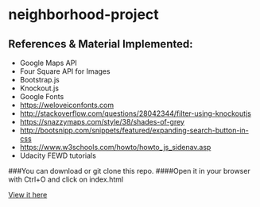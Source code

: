 # neighborhood-project

## References & Material Implemented:
- Google Maps API
- Four Square API for Images
- Bootstrap.js
- Knockout.js
- Google Fonts
- https://weloveiconfonts.com
- http://stackoverflow.com/questions/28042344/filter-using-knockoutjs
- https://snazzymaps.com/style/38/shades-of-grey
- http://bootsnipp.com/snippets/featured/expanding-search-button-in-css
- https://www.w3schools.com/howto/howto_js_sidenav.asp
- Udacity FEWD tutorials

###You can download or git clone this repo. 
####Open it in your browser with Ctrl+O and click on index.html

[View it here](https://mhafer.github.io/neighborhood-project/)
